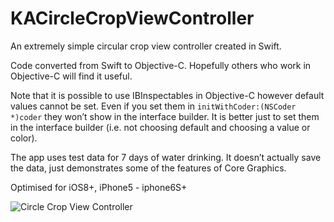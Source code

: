 # KACircleCropViewController
An extremely simple circular crop view controller created in Swift.

Code converted from Swift to Objective-C. Hopefully others who work in Objective-C will find it useful.

Note that it is possible to use IBInspectables in Objective-C however default values cannot be set. Even if you set them in `initWithCoder:(NSCoder *)coder` they won’t show in the interface builder. It is better just to set them in the interface builder (i.e. not choosing default and choosing a value or color).

The app uses test data for 7 days of water drinking. It doesn’t actually save the data, just demonstrates some of the features of Core Graphics.

Optimised for iOS8+, iPhone5 - iphone6S+

<img src="https://github.com/kekearif/KACircleCropViewController/blob/master/Circle%20Crop%20View%20Controller%20Demo/screenshot.png?raw=true" alt="Circle Crop View Controller" align="left">

